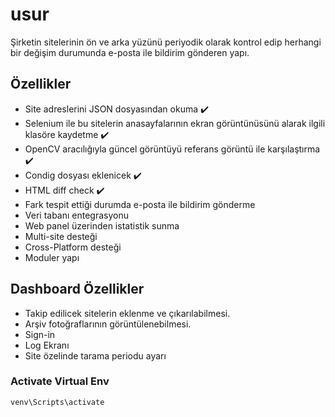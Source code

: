 # usur
Şirketin sitelerinin ön ve arka yüzünü periyodik olarak kontrol edip herhangi bir değişim durumunda e-posta ile bildirim gönderen yapı.

## Özellikler

- Site adreslerini JSON dosyasından okuma :heavy_check_mark:
- Selenium ile bu sitelerin anasayfalarının ekran görüntünüsünü alarak ilgili klasöre kaydetme :heavy_check_mark:
- OpenCV aracılığıyla güncel görüntüyü referans görüntü ile karşılaştırma :heavy_check_mark:
- Condig dosyası eklenicek :heavy_check_mark:
- HTML diff check :heavy_check_mark:
- Fark tespit ettiği durumda e-posta ile bildirim gönderme
- Veri tabanı entegrasyonu
- Web panel üzerinden istatistik sunma
- Multi-site desteği
- Cross-Platform desteği
- Moduler yapı


## Dashboard Özellikler

- Takip edilicek sitelerin eklenme ve çıkarılabilmesi.
- Arşiv fotoğraflarının görüntülenebilmesi.
- Sign-in
- Log Ekranı
- Site özelinde tarama periodu ayarı

### Activate Virtual Env
```
venv\Scripts\activate
```
